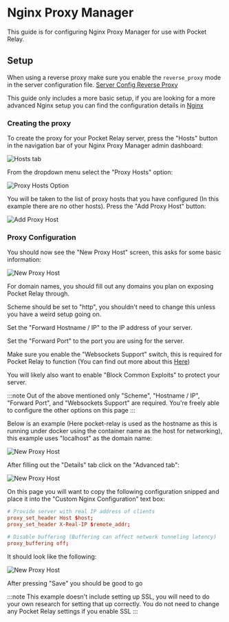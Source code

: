 
# Nginx Proxy Manager

This guide is for configuring Nginx Proxy Manager for use with Pocket Relay.

## Setup

When using a reverse proxy make sure you enable the `reverse_proxy` mode in the server configuration file. [Server Config Reverse Proxy](./4-configuration.md#reverse-proxy)

This guide only includes a more basic setup, if you are looking for a more advanced Nginx setup you can find the configuration details in [Nginx](./nginx.md)

### Creating the proxy

To create the proxy for your Pocket Relay server, press the "Hosts" button in the navigation bar of your Nginx Proxy Manager admin dashboard:

![Hosts tab](./img/hosts-tab.png)

From the dropdown menu select the "Proxy Hosts" option: 

![Proxy Hosts Option](./img/hosts-type.png)

You will be taken to the list of proxy hosts that you have configured (In this example there are no other hosts). Press the "Add Proxy Host" button:

![Add Proxy Host](./img/add-proxy-host.png)


### Proxy Configuration

You should now see the "New Proxy Host" screen, this asks for some basic information:

![New Proxy Host](./img/new-proxy-host-1.png)

For domain names, you should fill out any domains you plan on exposing Pocket Relay through. 

Scheme should be set to "http", you shouldn't need to change this unless you have a weird setup going on.

Set the "Forward Hostname / IP" to the IP address of your server.

Set the "Forward Port" to the port you are using for the server.

Make sure you enable the "Websockets Support" switch, this is required for Pocket Relay to function (You can find out more about this [Here](../../technical/client/connection-upgrading.md))

You will likely also want to enable "Block Common Exploits" to protect your server.

:::note
Out of the above mentioned only "Scheme", "Hostname / IP", "Forward Port", and "Websockets Support" are required. You're freely able to configure the other options 
on this page
:::

Below is an example (Here pocket-relay is used as the hostname as this is running under docker using the container name as the host for networking), this example uses "localhost" as the domain name:

![New Proxy Host](./img/new-proxy-host-2.png)

After filling out the "Details" tab click on the "Advanced tab":

![New Proxy Host](./img/new-proxy-host-3.png)

On this page you will want to copy the following configuration snipped and place it into the "Custom Nginx Configuration" text box:

```conf
# Provide server with real IP address of clients
proxy_set_header Host $host;
proxy_set_header X-Real-IP $remote_addr;

# Disable buffering (Buffering can affect network tunneling latency)
proxy_buffering off;
```

It should look like the following:

![New Proxy Host](./img/new-proxy-host-4.png)

After pressing "Save" you should be good to go

:::note
This example doesn't include setting up SSL, you will need to do your own research for setting that up correctly. You do not need to change any Pocket Relay settings if you enable SSL
:::
